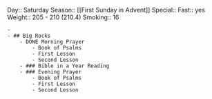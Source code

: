 Day:: Saturday
Season:: [[First Sunday in Advent]]
Special:: 
Fast:: yes
Weight:: 205 - 210 (210.4)
Smoking:: 16

	-
	- ## Big Rocks
		- DONE Morning Prayer
			- Book of Psalms
			- First Lesson
			- Second Lesson
		- ### Bible in a Year Reading
		- ### Evening Prayer
			- Book of Psalms
			- First Lesson
			- Second Lesson